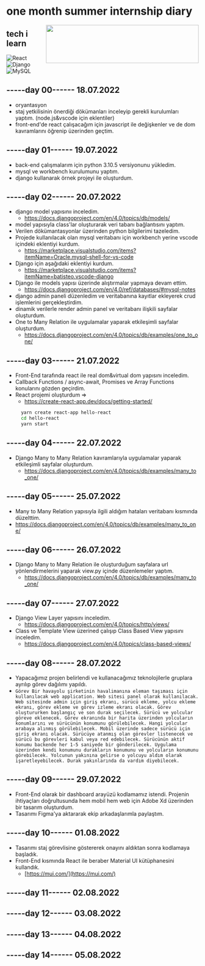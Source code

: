# one month summer internship diary

<img src="https://i.hizliresim.com/govcaai.png" align="right" width ="400" height ="100">

## tech i learn

![React](https://img.shields.io/badge/React-20232A?style=for-the-badge&logo=react&logoColor=61DAFB)
![Django](https://img.shields.io/badge/Django-092E20?style=for-the-badge&logo=django&logoColor=green)
![MySQL](https://img.shields.io/badge/MySQL-005C84?style=for-the-badge&logo=mysql&logoColor=white)

## -----day 00------ 18.07.2022

- oryantasyon
- staj yetkilisinin önerdiği dökümanları inceleyip gerekli kurulumları yaptım.
  (node.js&vscode için eklentiler)
- front-end'de react çalışacağım için javascript ile değişkenler ve de dom kavramlarını öğrenip üzerinden geçtim.

## -----day 01------ 19.07.2022

- back-end çalışmalarım için python 3.10.5 versiyonunu yükledim.
- mysql ve workbench kurulumunu yaptım.
- django kullanarak örnek projeyi ile oluşturdum.

## -----day 02------ 20.07.2022

- django model yapısınıı inceledim.
  - https://docs.djangoproject.com/en/4.0/topics/db/models/
- model yapısıyla class'lar oluşturarak veri tabanı bağlantısını yaptım.
- Verilen dökümantasyonlar üzerinden python bilgilerimi tazeledim.
- Projede kullanılacak olan mysql veritabanı için workbench yerine vscode içindeki eklentiyi kurdum.
  - https://marketplace.visualstudio.com/items?itemName=Oracle.mysql-shell-for-vs-code
- Django için aşağıdaki eklentiyi kurdum.
  - https://marketplace.visualstudio.com/items?itemName=batisteo.vscode-django
- Django ile models yapısı üzerinde alıştırmalar yapmaya devam ettim.
  - https://docs.djangoproject.com/en/4.0/ref/databases/#mysql-notes
- django admin paneli düzenledim ve veritabanına kayıtlar ekleyerek crud işlemlerini gerçekleştirdim.
- dinamik verilerle render admin panel ve veritabanı ilişkili sayfalar oluşturdum.
- One to Many Relation ile uygulamalar yaparak etkileşimli sayfalar oluşturdum.
  - https://docs.djangoproject.com/en/4.0/topics/db/examples/one_to_one/

## -----day 03------ 21.07.2022

- Front-End tarafında react ile real dom&virtual dom yapısını inceledim.
- Callback Functions / async-await, Promises ve Array Functions konularını gözden geçirdim.
- React projemi oluşturdum =>
  - https://create-react-app.dev/docs/getting-started/
  ```sh
    yarn create react-app hello-react
    cd hello-react
    yarn start
  ```
 ## -----day 04------ 22.07.2022
- Django Many to Many Relation kavramlarıyla uygulamalar yaparak etkileşimli sayfalar oluşturdum.
  - https://docs.djangoproject.com/en/4.0/topics/db/examples/many_to_one/
  
 ## -----day 05------ 25.07.2022
-  Many to Many Relation yapısıyla ilgili aldığım hataları veritabanı kısmında düzelttim.
  - https://docs.djangoproject.com/en/4.0/topics/db/examples/many_to_one/

 ## -----day 06------ 26.07.2022
- Django Many to Many Relation ile oluşturduğum sayfalara url yönlendirmelerini yaparak view.py içinde düzenlemeler yaptım.
  - https://docs.djangoproject.com/en/4.0/topics/db/examples/many_to_one/
  
 ## -----day 07------ 27.07.2022
- Django View Layer yapısını inceledim.
  - https://docs.djangoproject.com/en/4.0/topics/http/views/
- Class ve Template View üzerined çalışıp Class Based View yapısını inceledim.
  - https://docs.djangoproject.com/en/4.0/topics/class-based-views/

 ## -----day 08------ 28.07.2022
  - Yapacağımız projen belirlendi ve kullanacağımız teknolojilerle gruplara ayrılıp görev dağılımı yapıldı.
  - ``Görev
	Bir havayolu şirketinin havalimanına eleman taşıması için kullanılacak web application. Web sitesi panel olarak kullanılacak. Web sitesinde admin için giriş ekranı, sürücü ekleme, yolcu ekleme ekranı, görev ekleme ve görev izleme ekranı olacak. Görev oluştururken başlangıç ve son durak seçilecek. Sürücü ve yolcular göreve eklenecek. Görev ekranında bir harita üzerinden yolcuların konumlarını ve sürücünün konumunu görülebilecek. Hangi yolcular arabaya alınmış görülebilecek. Mobil üzerinde sadece sürücü için giriş ekranı olacak. Sürücüye atanmış olan görevler listenecek ve sürücü bu görevleri kabul veya red edebilecek. Sürücünün aktif konumu backende her 1-5 saniyede bir gönderilecek. Uygulama üzerinden kendi konumunu durakların konumunu ve yolcuların konumunu görebilecek. Yolcunun yakınına gelirse o yolcuyu aldım olarak işaretleyebilecek. Durak yakınlarında da vardım diyebilecek.``
 
 ## -----day 09------ 29.07.2022
  - Front-End olarak bir dashboard arayüzü kodlamamız istendi. Projenin ihtiyaçları doğrultusunda hem mobil hem web için Adobe Xd üzerinden bir tasarım oluşturdum.
  - Tasarımı Figma'ya aktararak ekip arkadaşlarımla paylaştım.
 
 ## -----day 10------ 01.08.2022
  - Tasarımı staj görevlisine göstererek onayını aldıktan sonra kodlamaya başladık.
  - Front-End kısmında React ile beraber Material UI kütüphanesini kullandık.
  	- [https://mui.com/](https://mui.com/)
 
 ## -----day 11------ 02.08.2022
 
 ## -----day 12------ 03.08.2022
 
 ## -----day 13------ 04.08.2022
 
 ## -----day 14------ 05.08.2022
